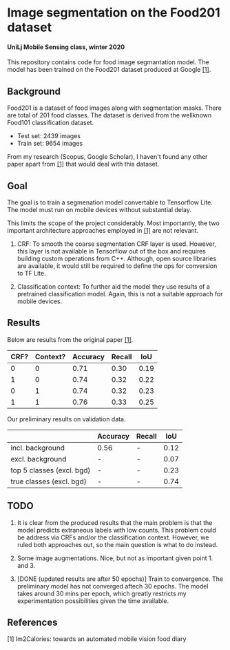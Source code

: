 # Image segmentation on the Food201 dataset
#### UniLj Mobile Sensing class, winter 2020

This repository contains code for food image segmantation model. The model has been trained on the Food201 dataset produced at Google [[1]](#1).

## Background

Food201 is a dataset of food images along with segmentation masks. There are total of 201 food classes. The dataset is derived from the wellknown Food101 classification dataset.

- Test set: 2439 images
- Train set: 9654 images

From my research (Scopus, Google Scholar), I haven't found any other paper apart from [[1]](#1) that would deal with this dataset.

## Goal

The goal is to train a segmenation model convertable to Tensorflow Lite. The model must run on mobile devices without substantial delay. 

This limits the scope of the project considerably. Most importantly, the two important architecture approaches employed in [[1]](#1) are not relevant.

1. CRF: To smooth the coarse segmentation CRF layer is used. However, this layer is not available in Tensorflow out of the box and requires building custom operations from C++. Although, open source libraries are available, it would still be required to define the ops for conversion to TF Lite.

2. Classification context: To further aid the model they use results of a pretrained classification model. Again, this is not a suitable approach for mobile devices.

## Results

Below are results from the original paper [[1]](#1).

CRF?|Context?|Accuracy | Recall | IoU
--- | --- |--- | --- | ---
0|0|0.71|0.30|0.19
1|0|0.74|0.32|0.22
0|1|0.74|0.32|0.23
1|1|0.76|0.33|0.25

Our preliminary results on validation data.

&nbsp;|Accuracy | Recall | IoU
---|--- | --- | ---
incl. background|0.56|-|0.12
excl. background|-|-|0.07
top 5 classes (excl. bgd) |-|-|0.23
true classes (excl. bgd) |-|-|0.74

## TODO

1. It is clear from the produced results that the main problem is that the model predicts extraneous labels with low counts. This problem could be address via CRFs and/or the classification context. However, we ruled both approaches out, so the main question is what to do instead.

2. Some image augmentations. Nice, but not as important given point 1. and 3.

3. [DONE (updated results are after 50 epochs)] Train to convergence. The preliminary model has not converged aftech 30 epochs. The model takes around 30 mins per epoch, which greatly restricts my experimentation possibilities given the time available.

## References
<a id="1">[1]</a> 
Im2Calories: towards an automated mobile vision food diary
